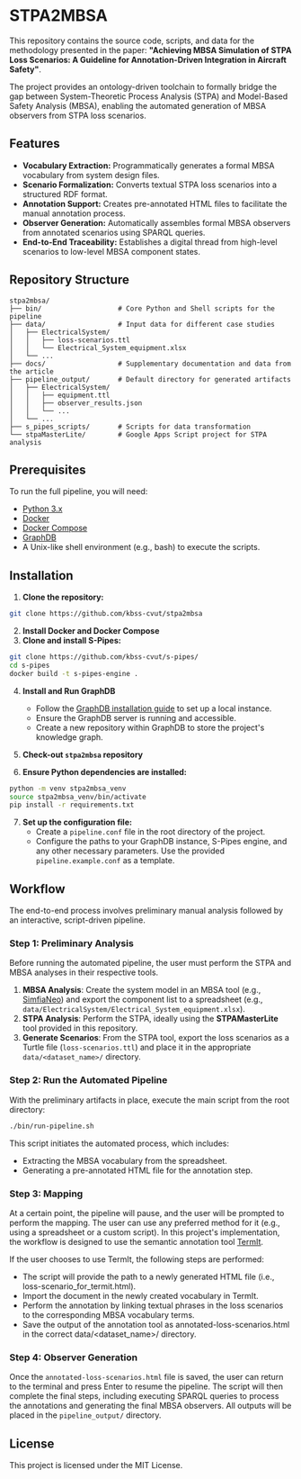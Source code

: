 # STPA2MBSA

This repository contains the source code, scripts, and data for the methodology presented in the paper: **"Achieving MBSA Simulation of STPA Loss Scenarios: A Guideline for Annotation-Driven Integration in Aircraft Safety"**.
  
The project provides an ontology-driven toolchain to formally bridge the gap between System-Theoretic Process Analysis (STPA) and Model-Based Safety Analysis (MBSA), enabling the automated generation of MBSA observers from STPA loss scenarios.  

## Features
  

- **Vocabulary Extraction:** Programmatically generates a formal MBSA vocabulary from system design files.    
- **Scenario Formalization:** Converts textual STPA loss scenarios into a structured RDF format.    
- **Annotation Support:** Creates pre-annotated HTML files to facilitate the manual annotation process.    
- **Observer Generation:** Automatically assembles formal MBSA observers from annotated scenarios using SPARQL queries.    
- **End-to-End Traceability:** Establishes a digital thread from high-level scenarios to low-level MBSA component states.

## Repository Structure  
  

    stpa2mbsa/  
    ├── bin/                   # Core Python and Shell scripts for the pipeline  
    ├── data/                  # Input data for different case studies  
    │   ├── ElectricalSystem/  
    │   │   ├── loss-scenarios.ttl  
    │   │   └── Electrical_System_equipment.xlsx
    │   └── ...  
    ├── docs/                  # Supplementary documentation and data from the article  
    ├── pipeline_output/       # Default directory for generated artifacts  
    │   ├── ElectricalSystem/  
    │   │   ├── equipment.ttl  
    │   │   ├── observer_results.json  
    │   │   └── ...  
    │   └── ...  
    ├── s_pipes_scripts/       # Scripts for data transformation  
    └── stpaMasterLite/        # Google Apps Script project for STPA analysis  

  
## Prerequisites  
  
To run the full pipeline, you will need:  

- [Python 3.x](https://www.python.org/downloads/)
- [Docker](https://www.docker.com/)
- [Docker Compose](https://docs.docker.com/compose/)
- [GraphDB](https://www.ontotext.com/products/graphdb/)
- A Unix-like shell environment (e.g., bash) to execute the scripts.  
    
## Installation 

 
  
 

1. **Clone the repository:**
```bash
git clone https://github.com/kbss-cvut/stpa2mbsa 
```
2. **Install Docker and Docker Compose**
3. **Clone and install S-Pipes:**
```bash
git clone https://github.com/kbss-cvut/s-pipes/
cd s-pipes
docker build -t s-pipes-engine .
```
4. **Install and Run GraphDB**
   - Follow the [GraphDB installation guide](https://www.ontotext.com/products/graphdb/installation/) to set up a local instance.
   - Ensure the GraphDB server is running and accessible.
   - Create a new repository within GraphDB to store the project's knowledge graph.

5. **Check-out `stpa2mbsa` repository**
6. **Ensure Python dependencies are installed:**
```bash 
python -m venv stpa2mbsa_venv
source stpa2mbsa_venv/bin/activate
pip install -r requirements.txt
```
7. **Set up the configuration file:**
   - Create a `pipeline.conf` file in the root directory of the project.
   - Configure the paths to your GraphDB instance, S-Pipes engine, and any other necessary parameters. Use the provided `pipeline.example.conf` as a template.
  
## Workflow
The end-to-end process involves preliminary manual analysis followed by an interactive, script-driven pipeline.

### Step 1: Preliminary Analysis
Before running the automated pipeline, the user must perform the STPA and MBSA analyses in their respective tools.
1.  **MBSA Analysis**: Create the system model in an MBSA tool (e.g., [SimfiaNeo](https://www.protect.airbus.com/safety/simfianeo/)) and export the component list to a spreadsheet (e.g., `data/ElectricalSystem/Electrical_System_equipment.xlsx`).
2.  **STPA Analysis**: Perform the STPA, ideally using the **STPAMasterLite** tool provided in this repository.
3.  **Generate Scenarios**: From the STPA tool, export the loss scenarios as a Turtle file (`loss-scenarios.ttl`) and place it in the appropriate `data/<dataset_name>/` directory.

### Step 2: Run the Automated Pipeline

With the preliminary artifacts in place, execute the main script from the root directory:

```bash
./bin/run-pipeline.sh
```
This script initiates the automated process, which includes:
- Extracting the MBSA vocabulary from the spreadsheet.
- Generating a pre-annotated HTML file for the annotation step.

### Step 3: Mapping
At a certain point, the pipeline will pause, and the user will be prompted to perform the mapping. The user can use any preferred method for it (e.g., using a spreadsheet or a custom script). In this project's implementation, the workflow is designed to use the semantic annotation tool [TermIt](https://github.com/kbss-cvut/termit).

If the user chooses to use TermIt, the following steps are performed:

- The script will provide the path to a newly generated HTML file (i.e., loss-scenario_for_termit.html).
- Import the document in the newly created vocabulary in TermIt.
- Perform the annotation by linking textual phrases in the loss scenarios to the corresponding MBSA vocabulary terms.
- Save the output of the annotation tool as annotated-loss-scenarios.html in the correct data/<dataset_name>/ directory.

### Step 4: Observer Generation
Once the `annotated-loss-scenarios.html` file is saved, the user can return to the terminal and press Enter to resume the pipeline. The script will then complete the final steps, including executing SPARQL queries to process the annotations and generating the final MBSA observers. All outputs will be placed in the `pipeline_output/` directory.
## License  

This project is licensed under the MIT License.
